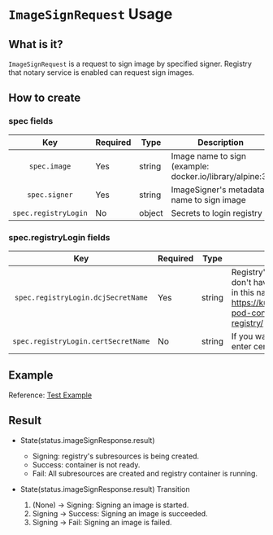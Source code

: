 # `ImageSignRequest` Usage

## What is it?

`ImageSignRequest` is a request to sign image by specified signer. Registry that notary service is enabled can request sign images.

## How to create

### spec fields

|Key|Required|Type|Description|
|:-------------------------------------------:|-----|-------------------|-----|
|`spec.image`                                 | Yes | string            | Image name to sign (example: docker.io/library/alpine:3) |
|`spec.signer`                                | Yes | string            | ImageSigner's metadata name to sign image |
|`spec.registryLogin`                         | No  | object            | Secrets to login registry|

### spec.registryLogin fields

|Key|Required|Type|Description|
|:-------------------------------------------:|-----|-------------------|-----|
|`spec.registryLogin.dcjSecretName`           | Yes | string            | Registry's imagePullSecret for login. If you don't have dockerconfigjson type's secret in this namespace, you should refer to <https://kubernetes.io/docs/tasks/configure-pod-container/pull-image-private-registry/> to make it first. |
|`spec.registryLogin.certSecretName`          | No  | string            | If you want to trust registry's certificate, enter certifiacete's secret name |

## Example

Reference: [Test Example](../../config/samples/tmax.io_v1_imagesignrequest.yaml)

## Result

* State(status.imageSignResponse.result)
  * Signing: registry's subresources is being created.
  * Success: container is not ready.
  * Fail: All subresources are created and registry container is running.

* State(status.imageSignResponse.result) Transition
  1) (None) -> Signing: Signing an image is started.
  2) Signing -> Success: Signing an image is succeeded.
  3) Signing -> Fail: Signing an image is failed.
